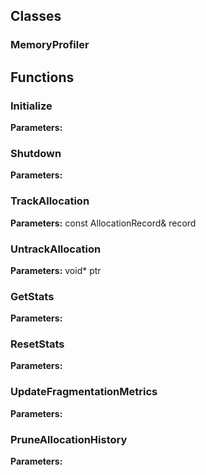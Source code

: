 
## Classes

### MemoryProfiler




## Functions

### Initialize



**Parameters:** 

### Shutdown



**Parameters:** 

### TrackAllocation



**Parameters:** const AllocationRecord& record

### UntrackAllocation



**Parameters:** void* ptr

### GetStats



**Parameters:** 

### ResetStats



**Parameters:** 

### UpdateFragmentationMetrics



**Parameters:** 

### PruneAllocationHistory



**Parameters:** 
